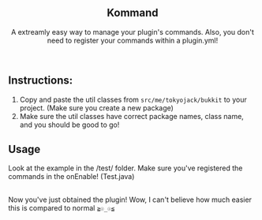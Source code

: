 <h2  align="center">Kommand</h2>
<p  align="center">A extreamly easy way to manage your plugin's commands. Also, you don't need to register your commands within a plugin.yml!</p>

<br/>

## Instructions:

1. Copy and paste the util classes from ```src/me/tokyojack/bukkit``` to your project. (Make sure you create a new package)
2. Make sure the util classes have correct package names, class name, and you should be good to go!

## Usage

Look at the example in the /test/ folder. Make sure you've registered the commands in the onEnable! (Test.java)

##

Now you've just obtained the plugin! Wow, I can't believe how much easier this is compared to normal ```≧☉_☉≦```
